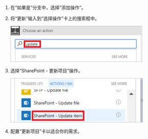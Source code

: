 1. 在“如果是”分支中，选择“添加操作”。
2. 将“更新”输入到“选择操作”卡上的搜索框中。
   
    ![搜索“更新”操作](media/modern-approvals/search-update-item.png)
3. 选择“SharePoint - 更新项目”操作。
   
    ![选择更新项目](media/modern-approvals/select-update-item-yes.png)
4. 配置“更新项目”卡以适合你的需求。

